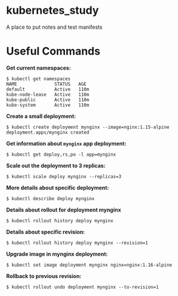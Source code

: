 # kubernetes_study

A place to put notes and test manifests


# Useful Commands


__Get current namespaces:__

```
$ kubectl get namespaces
NAME              STATUS   AGE
default           Active   110m
kube-node-lease   Active   110m
kube-public       Active   110m
kube-system       Active   110m
```


__Create a small deployment:__

```
$ kubectl create deployment mynginx --image=nginx:1.15-alpine
deployment.apps/mynginx created
```


__Get information about `mynginx` app deployment:__

```
$ kubectl get deploy,rs,po -l app=mynginx
```

__Scale out the deployment to 3 replicas:__

```
$ kubectl scale deploy mynginx --replicas=3
```


__More details about specific deployment:__

```
$ kubectl describe deploy mynginx
```


__Details about rollout for deployment mynginx__

```
$ kubectl rollout history deploy mynginx
```

__Details about specific revision:__
```
$ kubectl rollout history deploy mynginx --revision=1
```

__Upgrade image in mynginx deployment:__
```
$ kubectl set image deployment mynginx nginx=nginx:1.16-alpine
```

__Rollback to previous revision:__
```
$ kubectl rollout undo deployment mynginx --to-revision=1
```
